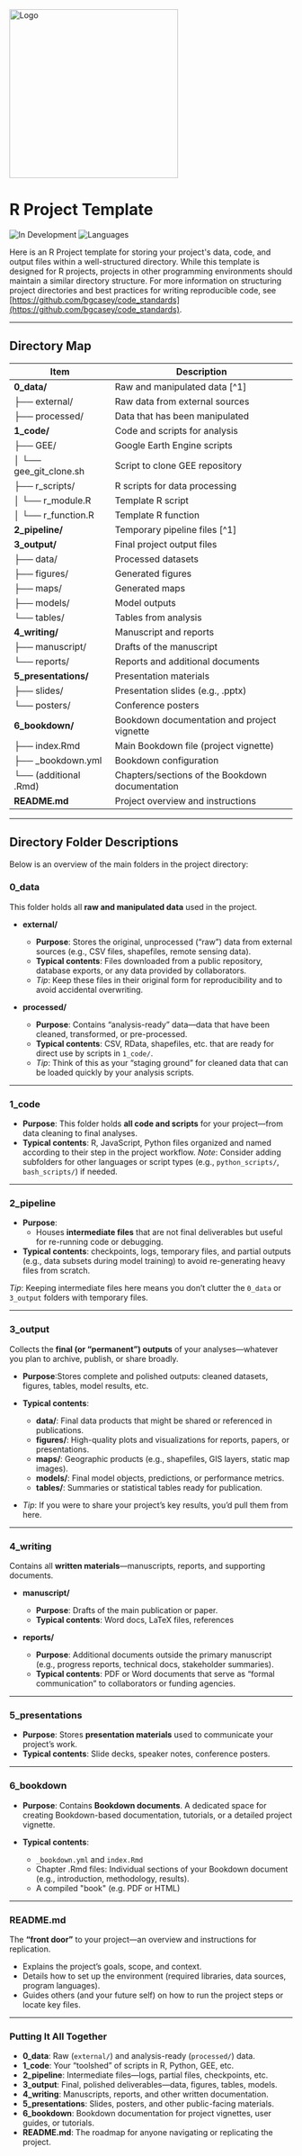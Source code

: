 <!--
<img src="https://drive.google.com/uc?id=1fgYuG7jpnekZrkoL_PdVUnSiUFBFX-vI" alt="Logo" width="150" style="float: left; margin-right: 10px;">
-->

<img src="https://drive.google.com/uc?id=1szqLViKqTX5C1XF8uV7HbIst0i6Xvv7g" alt="Logo" width="300">




# R Project Template

![In Development](https://img.shields.io/badge/Status-In%20Development-yellow)
![Languages](https://img.shields.io/badge/Languages-R-blue)

Here is an R Project template for storing your project's data, code, and output files within a well-structured directory. While this template is designed for R projects, projects in other programming environments should maintain a similar directory structure. For more information on structuring project directories and best practices for writing reproducible code, see [https://github.com/bgcasey/code_standards](https://github.com/bgcasey/code_standards).

---

## Directory Map

| **Item**                 | **Description**                                   |
| ------------------------ | ------------------------------------------------- |
| **0_data/**              | Raw and manipulated data  [^1]                   |
| ├── external/            | Raw data from external sources                   |
| ├── processed/           | Data that has been manipulated                  |
| **1_code/**              | Code and scripts for analysis                    |
| ├── GEE/                 | Google Earth Engine scripts                      |
| │   └── gee_git_clone.sh | Script to clone GEE repository                   |
| ├── r_scripts/           | R scripts for data processing                    |
| │   └── r_module.R       | Template R script                                |
| │   └── r_function.R     | Template R function                              |
| **2_pipeline/**          | Temporary pipeline files [^1]                    |
| **3_output/**            | Final project output files                              |
| ├── data/                | Processed datasets                               |
| ├── figures/             | Generated figures                                |
| ├── maps/                | Generated maps                                   |
| ├── models/              | Model outputs                                    |
| └── tables/              | Tables from analysis                             |
| **4_writing/**           | Manuscript and reports                           |
| ├── manuscript/          | Drafts of the manuscript                         |
| └── reports/             | Reports and additional documents                 |
| **5_presentations/**     | Presentation materials                           |
| ├── slides/              | Presentation slides (e.g., .pptx)                |
| └── posters/             | Conference posters                               |
| **6_bookdown/**          | Bookdown documentation and project vignette      |
| ├── index.Rmd            | Main Bookdown file (project vignette)           |
| ├── _bookdown.yml        | Bookdown configuration                           |
| └── (additional .Rmd)    | Chapters/sections of the Bookdown documentation  |
| **README.md**            | Project overview and instructions                |


---

## Directory Folder Descriptions 
Below is an overview of the main folders in the project directory:

### 0_data
This folder holds all **raw and manipulated data** used in the project.

- **external/**  
  - **Purpose**: Stores the original, unprocessed (“raw”) data from external sources (e.g., CSV files, shapefiles, remote sensing data).  
  - **Typical contents**: Files downloaded from a public repository, database exports, or any data provided by collaborators.   
  - *Tip*: Keep these files in their original form for reproducibility and to avoid accidental overwriting.

- **processed/**  
  - **Purpose**: Contains “analysis-ready” data—data that have been cleaned, transformed, or pre-processed.  
  - **Typical contents**: CSV, RData, shapefiles, etc. that are ready for direct use by scripts in `1_code/`.
  - *Tip*: Think of this as your “staging ground” for cleaned data that can be loaded quickly by your analysis scripts.

---

### 1_code

- **Purpose**: This folder holds **all code and scripts** for your project—from data cleaning to final analyses.
- **Typical contents**: R, JavaScript, Python files organized and named according to their step in the project workflow.
*Note*: Consider adding subfolders for other languages or script types (e.g., `python_scripts/`, `bash_scripts/`) if needed.

---

### 2_pipeline

- **Purpose**:  
  - Houses **intermediate files** that are not final deliverables but useful for re-running code or debugging. 
- **Typical contents**: checkpoints, logs, temporary files, and partial outputs (e.g., data subsets during model training) to avoid re-generating heavy files from scratch.

*Tip*: Keeping intermediate files here means you don’t clutter the `0_data` or `3_output` folders with temporary files. 

---

### 3_output
Collects the **final (or “permanent”) outputs** of your analyses—whatever you plan to archive, publish, or share broadly. 

- **Purpose**:Stores complete and polished outputs: cleaned datasets, figures, tables, model results, etc.
- **Typical contents**:
  - **data/**: Final data products that might be shared or referenced in publications.
  - **figures/**: High-quality plots and visualizations for reports, papers, or presentations.
  - **maps/**: Geographic products (e.g., shapefiles, GIS layers, static map images).
  - **models/**: Final model objects, predictions, or performance metrics.
  - **tables/**: Summaries or statistical tables ready for publication.

- *Tip*: If you were to share your project’s key results, you’d pull them from here.

---

### 4_writing
Contains all **written materials**—manuscripts, reports, and supporting documents.

- **manuscript/**  
  - **Purpose**: Drafts of the main publication or paper.
  - **Typical contents**: Word docs, LaTeX files, references

- **reports/**  
  - **Purpose**: Additional documents outside the primary manuscript (e.g., progress reports, technical docs, stakeholder summaries).
  - **Typical contents**: PDF or Word documents that serve as “formal communication” to collaborators or funding agencies.

---

### 5_presentations
- **Purpose**: Stores **presentation materials** used to communicate your project’s work.
- **Typical contents**: Slide decks, speaker notes, conference posters.

---

### 6_bookdown 

- **Purpose**: Contains **Bookdown documents**. A dedicated space for creating Bookdown-based documentation, tutorials, or a detailed project vignette. 

- **Typical contents**:
    - `_bookdown.yml` and `index.Rmd` 
    - Chapter .Rmd files: Individual sections of your Bookdown document (e.g., introduction, methodology, results). 
    - A compiled "book" (e.g. PDF or HTML)

---

### README.md
The **“front door”** to your project—an overview and instructions for replication.

  - Explains the project’s goals, scope, and context.  
  - Details how to set up the environment (required libraries, data sources, program languages).  
  - Guides others (and your future self) on how to run the project steps or locate key files.

---

### Putting It All Together

- **0_data**: Raw (`external/`) and analysis-ready (`processed/`) data.  
- **1_code**: Your “toolshed” of scripts in R, Python, GEE, etc.  
- **2_pipeline**: Intermediate files—logs, partial files, checkpoints, etc.
- **3_output**: Final, polished deliverables—data, figures, tables, models.  
- **4_writing**: Manuscripts, reports, and other written documentation.  
- **5_presentations**: Slides, posters, and other public-facing materials.  
- **6_bookdown**: Bookdown documentation for project vignettes, user guides, or tutorials.
- **README.md**: The roadmap for anyone navigating or replicating the project.



